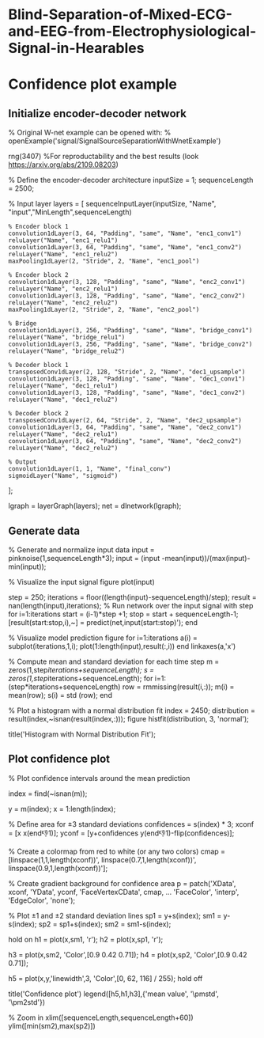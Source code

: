 # Blind-Separation-of-Mixed-ECG-and-EEG-from-Electrophysiological-Signal-in-Hearables


# Confidence plot example
## Initialize encoder-decoder network


% Original W-net example can be opened with:
% openExample('signal/SignalSourceSeparationWithWnetExample')

rng(3407) %For reproductability and the best results (look https://arxiv.org/abs/2109.08203)

% Define the encoder-decoder architecture
inputSize = 1;
sequenceLength = 2500;

% Input layer
layers = [
    sequenceInputLayer(inputSize, "Name", "input","MinLength",sequenceLength)

    % Encoder block 1
    convolution1dLayer(3, 64, "Padding", "same", "Name", "enc1_conv1")
    reluLayer("Name", "enc1_relu1")
    convolution1dLayer(3, 64, "Padding", "same", "Name", "enc1_conv2")
    reluLayer("Name", "enc1_relu2")
    maxPooling1dLayer(2, "Stride", 2, "Name", "enc1_pool")

    % Encoder block 2
    convolution1dLayer(3, 128, "Padding", "same", "Name", "enc2_conv1")
    reluLayer("Name", "enc2_relu1")
    convolution1dLayer(3, 128, "Padding", "same", "Name", "enc2_conv2")
    reluLayer("Name", "enc2_relu2")
    maxPooling1dLayer(2, "Stride", 2, "Name", "enc2_pool")

    % Bridge
    convolution1dLayer(3, 256, "Padding", "same", "Name", "bridge_conv1")
    reluLayer("Name", "bridge_relu1")
    convolution1dLayer(3, 256, "Padding", "same", "Name", "bridge_conv2")
    reluLayer("Name", "bridge_relu2")

    % Decoder block 1
    transposedConv1dLayer(2, 128, "Stride", 2, "Name", "dec1_upsample")
    convolution1dLayer(3, 128, "Padding", "same", "Name", "dec1_conv1")
    reluLayer("Name", "dec1_relu1")
    convolution1dLayer(3, 128, "Padding", "same", "Name", "dec1_conv2")
    reluLayer("Name", "dec1_relu2")

    % Decoder block 2
    transposedConv1dLayer(2, 64, "Stride", 2, "Name", "dec2_upsample")
    convolution1dLayer(3, 64, "Padding", "same", "Name", "dec2_conv1")
    reluLayer("Name", "dec2_relu1")
    convolution1dLayer(3, 64, "Padding", "same", "Name", "dec2_conv2")
    reluLayer("Name", "dec2_relu2")

    % Output
    convolution1dLayer(1, 1, "Name", "final_conv")
    sigmoidLayer("Name", "sigmoid") 
];

lgraph = layerGraph(layers);
net = dlnetwork(lgraph);

## Generate data

% Generate and normalize input data
input = pinknoise(1,sequenceLength*3);
input = (input -mean(input))/(max(input)-min(input));

% Visualize the input signal
figure
plot(input)

step = 250;
iterations = floor((length(input)-sequenceLength)/step);
result = nan(length(input),iterations);
% Run network over the input signal with step
for i=1:iterations
    start = (i-1)*step +1;
    stop = start + sequenceLength-1;
    [result(start:stop,i),~] = predict(net,input(start:stop)');
end

% Visualize model prediction
figure
for i=1:iterations
    a(i) = subplot(iterations,1,i);
    plot(1:length(input),result(:,i))
end
linkaxes(a,'x')

% Compute mean and standard deviation for each time step
m = zeros(1,step*iterations+sequenceLength);
s = zeros(1,step*iterations+sequenceLength);
for i=1:(step*iterations+sequenceLength)
    row = rmmissing(result(i,:));
    m(i) = mean(row);
    s(i) = std (row);
end

% Plot a histogram with a normal distribution fit
index = 2450;
distribution = result(index,~isnan(result(index,:)));
figure
histfit(distribution, 3, 'normal'); 

title('Histogram with Normal Distribution Fit');

## Plot confidence plot

% Plot confidence intervals around the mean prediction

index = find(~isnan(m));

y = m(index);
x = 1:length(index);

% Define area for ±3 standard deviations
confidences = s(index) * 3;
xconf = [x x(end:-1:1)];
yconf = [y+confidences y(end:-1:1)-flip(confidences)];

% Create a colormap from red to white (or any two colors)
cmap = [linspace(1,1,length(xconf))', linspace(0.7,1,length(xconf))', linspace(0.9,1,length(xconf))'];

% Create gradient background for confidence area
p = patch('XData', xconf, 'YData', yconf, 'FaceVertexCData', cmap, ...
          'FaceColor', 'interp', 'EdgeColor', 'none');

% Plot ±1 and ±2 standard deviation lines
sp1 = y+s(index); sm1 = y-s(index);
sp2 = sp1+s(index); sm2 = sm1-s(index);

    
hold on
h1 = plot(x,sm1, 'r');
h2 = plot(x,sp1, 'r');

h3 = plot(x,sm2, 'Color',[0.9 0.42 0.71]);
h4 =  plot(x,sp2, 'Color',[0.9 0.42 0.71]);

h5 = plot(x,y,'linewidth',3, 'Color',[0, 62, 116] / 255);
hold off

title('Confidence plot')
legend([h5,h1,h3],{'mean value', '\pmstd', '\pm2std'})

% Zoom in
xlim([sequenceLength,sequenceLength+60])
ylim([min(sm2),max(sp2)])
